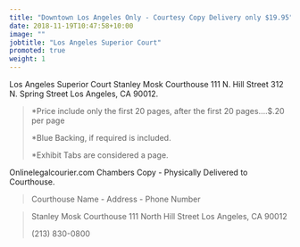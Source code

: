 ```yaml
---
title: "Downtown Los Angeles Only - Courtesy Copy Delivery only $19.95"
date: 2018-11-19T10:47:58+10:00
image: ""
jobtitle: "Los Angeles Superior Court"
promoted: true
weight: 1
---
```


Los Angeles Superior Court Stanley Mosk Courthouse
111 N. Hill Street 312 N. Spring Street Los Angeles, CA 90012.

> *Price include only the first 20 pages, after the first 20 pages….$.20 per page
> 
> *Blue Backing, if required is included.
>
> *Exhibit Tabs are considered a page. 


Onlinelegalcourier.com Chambers Copy - Physically Delivered to Courthouse.


>  Courthouse Name - Address - Phone Number

>  Stanley Mosk Courthouse
>  111 North Hill Street
>  Los Angeles, CA 90012
>
>  (213) 830-0800